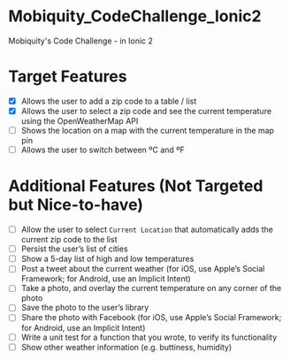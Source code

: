 # Mobiquity_CodeChallenge_Ionic2
Mobiquity's Code Challenge - in Ionic 2

# Target Features
- [x] Allows the user to add a zip code to a table / list
- [x] Allows the user to select a zip code and see the current temperature using the OpenWeatherMap API
- [ ] Shows the location on a map with the current temperature in the map pin
- [ ] Allows the user to switch between ºC and ºF

# Additional Features (Not Targeted but Nice-to-have)
- [ ] Allow the user to select `Current Location` that automatically adds the current zip code to the list
- [ ] Persist the user’s list of cities
- [ ] Show a 5-day list of high and low temperatures
- [ ] Post a tweet about the current weather (for iOS, use Apple’s Social Framework; for Android, use an Implicit Intent)
- [ ] Take a photo, and overlay the current temperature on any corner of the photo
- [ ] Save the photo to the user’s library
- [ ] Share the photo with Facebook (for iOS, use Apple’s Social Framework; for Android, use an Implicit Intent)
- [ ] Write a unit test for a function that you wrote, to verify its functionality
- [ ] Show other weather information (e.g. buttiness, humidity)
